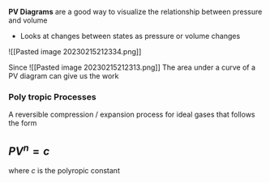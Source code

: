 **PV Diagrams** are a good way to visualize the relationship between pressure and volume
- Looks at changes between states as pressure or volume changes

![[Pasted image 20230215212334.png]]

Since
![[Pasted image 20230215212313.png]]
The area under a curve of a PV diagram can give us the work

### Poly tropic Processes
A reversible compression / expansion process for ideal gases that follows the form
## $PV^n = c$
where $c$ is the polyropic constant
